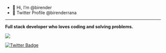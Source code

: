 - 👋 Hi, I’m @birender
- 👀 Twitter Profile @birenderrana
____________________________________________________________________________________________________________

<B>Full stack developer who loves coding and solving problems.</b>

![](https://komarev.com/ghpvc/?username=birender&color=green&style=flat-square)
<!-- [![Linkedin Badge](https://img.shields.io/badge/-LinkedIn-0e76a8?style=flat-square&logo=Linkedin&logoColor=white)](https://www.linkedin.com/in/debjit-pal-539214192)-->
[![Twitter Badge](https://img.shields.io/badge/-Twitter-00acee?style=flat-square&logo=Twitter&logoColor=white)](https://twitter.com/birender_rana)
<!-- 
[![Instagram Badge](https://img.shields.io/badge/-Instagram-e4405f?style=flat-square&logo=Instagram&logoColor=white)](https://www.instagram.com/debjitpal5040)
[![Facebook Badge](https://img.shields.io/badge/-facebook-1778F2?style=flat-square&logo=facebook&logoColor=white)](https://www.facebook.com/debjit.pal.18847)
[![Website Badge](https://img.shields.io/badge/Website-3b5998?style=flat-square&logo=google-chrome&logoColor=white)](https://debjitpal5040.github.io)-->
